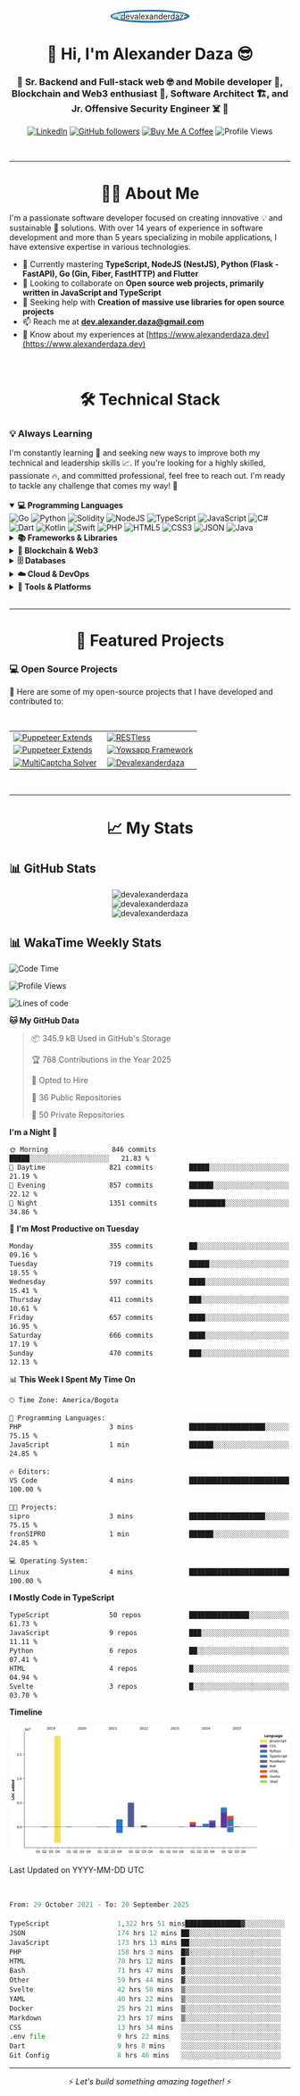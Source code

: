 <p align="center">
  <img 
    src="https://images.weserv.nl/?url=github.com/devalexanderdaza.png?v=4&h=200&w=200&fit=cover&mask=circle" 
    width="200" 
    height="200" 
    style="border-radius: 50%; object-fit: cover; border: 3px solid #0e75b6;" 
    alt="devalexanderdaza" 
  />
</p>

<h1 align="center">👋 Hi, I'm Alexander Daza 😎</h1>
<h3 align="center">🚀 Sr. Backend and Full-stack web 🤓 and Mobile developer 📱, Blockchain and Web3 enthusiast 🔗, Software Architect 🏗️, and Jr. Offensive Security Engineer ☠️ 🚀</h3>

<p align="center">
  <a href="https://www.linkedin.com/in/devalexanderdaza/"><img src="https://img.shields.io/badge/LinkedIn-devalexanderdaza-blue?style=flat-square&logo=linkedin&logoColor=white" alt="LinkedIn" /></a>
  <a href="https://github.com/devalexanderdaza"><img src="https://img.shields.io/github/followers/devalexanderdaza?label=Follow&style=social" alt="GitHub followers" /></a>
  <a href="https://www.buymeacoffee.com/devalexanderdaza"><img src="https://img.shields.io/badge/Buy%20Me%20A%20Coffee-FF813F?style=flat-square&logo=buy-me-a-coffee&logoColor=white" alt="Buy Me A Coffee" /></a>
  <img src="https://komarev.com/ghpvc/?username=devalexanderdaza&color=green" alt="Profile Views">
</p>

<br>

---

<h1 align="center">👨‍💻 About Me</h1>

I'm a passionate software developer focused on creating innovative 💡 and sustainable 🌱 solutions. With over 14 years of experience in software development and more than 5 years specializing in mobile applications, I have extensive expertise in various technologies.

- 🌱 Currently mastering **TypeScript, NodeJS (NestJS), Python (Flask - FastAPI), Go (Gin, Fiber, FastHTTP) and Flutter**
- 👯 Looking to collaborate on **Open source web projects, primarily written in JavaScript and TypeScript**
- 🤝 Seeking help with **Creation of massive use libraries for open source projects**
- 📫 Reach me at **dev.alexander.daza@gmail.com**
- 📄 Know about my experiences at [https://www.alexanderdaza.dev](https://www.alexanderdaza.dev)

<br>
<h1 align="center">🛠️ Technical Stack</h1>

### 💡 Always Learning

<div>
  I'm constantly learning 🧠 and seeking new ways to improve both my technical and leadership skills 📈. If you're looking for a highly skilled, passionate 🔥, and committed professional, feel free to reach out. I'm ready to tackle any challenge that comes my way! 🚀
</div>

<br>

<details open>
  <summary><strong>💻 Programming Languages</strong></summary>
  <div>
    <img src="https://img.shields.io/badge/Go-00ADD8?style=for-the-badge&logo=go&logoColor=white" alt="Go">
    <img src="https://img.shields.io/badge/Python-3776AB?style=for-the-badge&logo=python&logoColor=white" alt="Python">
    <img src="https://img.shields.io/badge/Solidity-363636?style=for-the-badge&logo=solidity&logoColor=white" alt="Solidity">
    <img src="https://img.shields.io/badge/Node.js-339933?style=for-the-badge&logo=node.js&logoColor=white" alt="NodeJS">
    <img src="https://img.shields.io/badge/TypeScript-3178C6?style=for-the-badge&logo=typescript&logoColor=white" alt="TypeScript">
    <img src="https://img.shields.io/badge/JavaScript-F7DF1E?style=for-the-badge&logo=javascript&logoColor=black" alt="JavaScript">
    <img src="https://img.shields.io/badge/C%23-239120?style=for-the-badge&logo=csharp&logoColor=white" alt="C#">
    <img src="https://img.shields.io/badge/Dart-0175C2?style=for-the-badge&logo=dart&logoColor=white" alt="Dart">
    <img src="https://img.shields.io/badge/Kotlin-7F52FF?style=for-the-badge&logo=kotlin&logoColor=white" alt="Kotlin">
    <img src="https://img.shields.io/badge/Swift-FA7343?style=for-the-badge&logo=swift&logoColor=white" alt="Swift">
    <img src="https://img.shields.io/badge/PHP-777BB4?style=for-the-badge&logo=php&logoColor=white" alt="PHP">
    <img src="https://img.shields.io/badge/HTML5-E34F26?style=for-the-badge&logo=html5&logoColor=white" alt="HTML5">
    <img src="https://img.shields.io/badge/CSS3-1572B6?style=for-the-badge&logo=css3&logoColor=white" alt="CSS3">
    <img src="https://img.shields.io/badge/JSON-000000?style=for-the-badge&logo=json&logoColor=white" alt="JSON">
    <img src="https://img.shields.io/badge/Java-ED8B00?style=for-the-badge&logo=java&logoColor=white" alt="Java">
  </div>
</details>
<details>
  <summary><strong>📚 Frameworks & Libraries</strong></summary>
    <div>
    <img src="https://img.shields.io/badge/Gin-00ADD8?style=for-the-badge&logo=go&logoColor=white" alt="Gin Gonic">
    <img src="https://img.shields.io/badge/Fiber-FF2D20?style=for-the-badge&logo=go&logoColor=white" alt="Fiber">
    <img src="https://img.shields.io/badge/FastHTTP-FF2D20?style=for-the-badge&logo=go&logoColor=white" alt="FastHTTP">
    <img src="https://img.shields.io/badge/Flask-000000?style=for-the-badge&logo=flask&logoColor=white" alt="Flask">
    <img src="https://img.shields.io/badge/FastAPI-009688?style=for-the-badge&logo=fastapi&logoColor=white" alt="FastAPI">
    <img src="https://img.shields.io/badge/NestJS-E0234E?style=for-the-badge&logo=nestjs&logoColor=white" alt="NestJS">
    <img src="https://img.shields.io/badge/Express-000000?style=for-the-badge&logo=express&logoColor=white" alt="Express">
    <img src="https://img.shields.io/badge/Angular-DD0031?style=for-the-badge&logo=angular&logoColor=white" alt="Angular">
    <img src="https://img.shields.io/badge/Svelte-FF3E00?style=for-the-badge&logo=svelte&logoColor=white" alt="Svelte">
    <img src="https://img.shields.io/badge/React-61DAFB?style=for-the-badge&logo=react&logoColor=black" alt="React">
    <img src="https://img.shields.io/badge/Vue-4FC08D?style=for-the-badge&logo=vue.js&logoColor=white" alt="Vue">
    <img src="https://img.shields.io/badge/.NET-512BD4?style=for-the-badge&logo=dotnet&logoColor=white" alt=".NET">
    <img src="https://img.shields.io/badge/Flutter-02569B?style=for-the-badge&logo=flutter&logoColor=white" alt="Flutter">
    <img src="https://img.shields.io/badge/Symfony-000000?style=for-the-badge&logo=symfony&logoColor=white" alt="Symfony">
    <img src="https://img.shields.io/badge/Laravel-FF2D20?style=for-the-badge&logo=laravel&logoColor=white" alt="Laravel">
    <img src="https://img.shields.io/badge/CodeIgniter-EF4223?style=for-the-badge&logo=codeigniter&logoColor=white" alt="CodeIgniter">
    <img src="https://img.shields.io/badge/Bootstrap-7952B3?style=for-the-badge&logo=bootstrap&logoColor=white" alt="Bootstrap">
    <img src="https://img.shields.io/badge/Tailwind_CSS-06B6D4?style=for-the-badge&logo=tailwind-css&logoColor=white" alt="Tailwind CSS">
    <img src="https://img.shields.io/badge/Material_UI-0081CB?style=for-the-badge&logo=mui&logoColor=white" alt="Material UI">
  </div>
</details>

<details>
  <summary><strong>🔗 Blockchain & Web3</strong></summary>
  <div>
    <img src="https://img.shields.io/badge/MySQL-4479A1?style=for-the-badge&logo=mysql&logoColor=white" alt="MySQL">
    <img src="https://img.shields.io/badge/MariaDB-003545?style=for-the-badge&logo=mariadb&logoColor=white" alt="MariaDB">
    <img src="https://img.shields.io/badge/MongoDB-47A248?style=for-the-badge&logo=mongodb&logoColor=white" alt="MongoDB">
    <img src="https://img.shields.io/badge/PostgreSQL-336791?style=for-the-badge&logo=postgresql&logoColor=white" alt="PostgreSQL">
    <img src="https://img.shields.io/badge/Redis-DC382D?style=for-the-badge&logo=redis&logoColor=white" alt="Redis">
    <img src="https://img.shields.io/badge/Neo4j-008CC1?style=for-the-badge&logo=neo4j&logoColor=white" alt="Neo4j">
    <img src="https://img.shields.io/badge/SQLite-003B57?style=for-the-badge&logo=sqlite&logoColor=white" alt="SQLite">
    <img src="https://img.shields.io/badge/Oracle-F80000?style=for-the-badge&logo=oracle&logoColor=white" alt="Oracle">
  </div>
</details>

<details>
  <summary><strong>🗄️ Databases</strong></summary>
  <div>
    <img src="https://img.shields.io/badge/MySQL-4479A1?style=for-the-badge&logo=mysql&logoColor=white" alt="MySQL">
    <img src="https://img.shields.io/badge/MariaDB-003545?style=for-the-badge&logo=mariadb&logoColor=white" alt="MariaDB">
    <img src="https://img.shields.io/badge/MongoDB-47A248?style=for-the-badge&logo=mongodb&logoColor=white" alt="MongoDB">
    <img src="https://img.shields.io/badge/PostgreSQL-336791?style=for-the-badge&logo=postgresql&logoColor=white" alt="PostgreSQL">
    <img src="https://img.shields.io/badge/Redis-DC382D?style=for-the-badge&logo=redis&logoColor=white" alt="Redis">
    <img src="https://img.shields.io/badge/Neo4j-008CC1?style=for-the-badge&logo=neo4j&logoColor=white" alt="Neo4j">
    <img src="https://img.shields.io/badge/SQLite-003B57?style=for-the-badge&logo=sqlite&logoColor=white" alt="SQLite">
    <img src="https://img.shields.io/badge/Oracle-F80000?style=for-the-badge&logo=oracle&logoColor=white" alt="Oracle">
  </div>
</details>

<details>
  <summary><strong>☁️ Cloud & DevOps</strong></summary>
  <div>
    <img src="https://img.shields.io/badge/AWS-232F3E?style=for-the-badge&logo=amazon-aws&logoColor=white" alt="AWS">
    <img src="https://img.shields.io/badge/Google_Cloud-4285F4?style=for-the-badge&logo=google-cloud&logoColor=white" alt="Google Cloud">
    <img src="https://img.shields.io/badge/DigitalOcean-0080FF?style=for-the-badge&logo=digitalocean&logoColor=white" alt="Digital Ocean">
    <img src="https://img.shields.io/badge/Azure-0089D6?style=for-the-badge&logo=microsoft-azure&logoColor=white" alt="Azure">
    <img src="https://img.shields.io/badge/Docker-2496ED?style=for-the-badge&logo=docker&logoColor=white" alt="Docker">
    <img src="https://img.shields.io/badge/Terraform-7B42BC?style=for-the-badge&logo=terraform&logoColor=white" alt="Terraform">
    <img src="https://img.shields.io/badge/Kubernetes-326CE5?style=for-the-badge&logo=kubernetes&logoColor=white" alt="Kubernetes">
    <img src="https://img.shields.io/badge/CI/CD-2088FF?style=for-the-badge&logo=github-actions&logoColor=white" alt="CI/CD">
    <img src="https://img.shields.io/badge/Serverless-FD5750?style=for-the-badge&logo=serverless&logoColor=white" alt="Serverless">
    <img src="https://img.shields.io/badge/Codespaces-000000?style=for-the-badge&logo=github&logoColor=white" alt="Codespaces">
    <img src="https://img.shields.io/badge/Devcontainers-000000?style=for-the-badge&logo=docker&logoColor=white" alt="Devcontainers">
</details>

<details>
  <summary><strong>🔧 Tools & Platforms</strong></summary>
  <div>
    <img src="https://img.shields.io/badge/Git-F05032?style=for-the-badge&logo=git&logoColor=white" alt="Git">
    <img src="https://img.shields.io/badge/GitHub-181717?style=for-the-badge&logo=github&logoColor=white" alt="GitHub">
    <img src="https://img.shields.io/badge/Bitbucket-0052CC?style=for-the-badge&logo=bitbucket&logoColor=white" alt="Bitbucket">
    <img src="https://img.shields.io/badge/Visual_Studio_Code-007ACC?style=for-the-badge&logo=visual-studio-code&logoColor=white" alt="VS Code">
    <img src="https://img.shields.io/badge/JetBrains-000000?style=for-the-badge&logo=jetbrains&logoColor=white" alt="JetBrains">
    <img src="https://img.shields.io/badge/IntelliJ_IDEA-000000?style=for-the-badge&logo=intellij-idea&logoColor=white" alt="IntelliJ IDEA">
    <img src="https://img.shields.io/badge/Android_Studio-3DDC84?style=for-the-badge&logo=android-studio&logoColor=white" alt="Android Studio">
    <img src="https://img.shields.io/badge/Xcode-1575F9?style=for-the-badge&logo=xcode&logoColor=white" alt="Xcode">
    <img src="https://img.shields.io/badge/Postman-FF6C37?style=for-the-badge&logo=postman&logoColor=white" alt="Postman">
    <img src="https://img.shields.io/badge/Insomnia-58B7F8?style=for-the-badge&logo=insomnia&logoColor=white" alt="Insomnia">
    <img src="https://img.shields.io/badge/Slack-4A154B?style=for-the-badge&logo=slack&logoColor=white" alt="Slack">
    <img src="https://img.shields.io/badge/Trello-0079BF?style=for-the-badge&logo=trello&logoColor=white" alt="Trello">
    <img src="https://img.shields.io/badge/Jira-0052CC?style=for-the-badge&logo=jira&logoColor=white" alt="Jira">
  </div>
</details>

<br>

---
<h1 align="center">🚀 Featured Projects</h1>

### 💻 Open Source Projects

<div>
  <p>🌟 Here are some of my open-source projects that I have developed and contributed to:</p>
</div>

<br>

<table align="center">
  <tr>
    <td width="50%">
      <a href="https://github.com/devalexanderdaza/puppeteer-extends">
        <img src="https://github-readme-stats.vercel.app/api/pin/?username=devalexanderdaza&repo=puppeteer-extends&theme=dark" alt="Puppeteer Extends">
      </a>
    </td>
    <td width="50%">
      <a href="https://github.com/devalexanderdaza/RESTless">
        <img src="https://github-readme-stats.vercel.app/api/pin/?username=devalexanderdaza&repo=RESTless&theme=dark" alt="RESTless">
      </a>
    </td>
  </tr>
  <tr>
    <td width="50%">
      <a href="https://github.com/devalexanderdaza/whatsappi">
        <img src="https://github-readme-stats.vercel.app/api/pin/?username=devalexanderdaza&repo=whatsappi&theme=dark" alt="Puppeteer Extends">
      </a>
    </td>
    <td width="50%">
      <a href="https://github.com/devalexanderdaza/yowsapp-framework">
        <img src="https://github-readme-stats.vercel.app/api/pin/?theme=dark&username=devalexanderdaza&repo=yowsapp-framework" alt="Yowsapp Framework">
      </a>
    </td>
  </tr>
  <tr>
    <td width="50%">
      <a href="https://github.com/devalexanderdaza/multi-captcha-solver">
        <img src="https://github-readme-stats.vercel.app/api/pin/?theme=dark&username=devalexanderdaza&repo=multi-captcha-solver" alt="MultiCaptcha Solver">
      </a>
    </td>
    <td width="50%">
      <a href="https://github.com/devalexanderdaza/devalexanderdaza">
        <img src="https://github-readme-stats.vercel.app/api/pin/?username=devalexanderdaza&repo=devalexanderdaza&theme=dark" alt="Devalexanderdaza">
      </a>
    </td>
  </tr>
</table>
<br>

---
<h1 align="center">📈 My Stats</h1>

## 📊 GitHub Stats

<div align="center">
  <img src="https://github-readme-stats.vercel.app/api/top-langs?username=devalexanderdaza&show_icons=true&theme=dark&locale=en&layout=compact" alt="devalexanderdaza" />
</div>
<div align="center">
  <img src="https://github-readme-stats.vercel.app/api?username=devalexanderdaza&show_icons=true&theme=dark&locale=en" alt="devalexanderdaza" />
</div>
<div align="center">
  <img src="https://github-readme-streak-stats.herokuapp.com?user=devalexanderdaza&theme=dark&short_numbers=true" alt="devalexanderdaza" />
</div>

## 📊 WakaTime Weekly Stats

<!--START_SECTION:waka-->
![Code Time](http://img.shields.io/badge/Code%20Time-2%2C271%20hrs-blue)

![Profile Views](http://img.shields.io/badge/Profile%20Views-0-blue)

![Lines of code](https://img.shields.io/badge/From%20Hello%20World%20I%27ve%20Written-35.4%20million%20lines%20of%20code-blue)

**🐱 My GitHub Data** 

> 📦 345.9 kB Used in GitHub's Storage 
 > 
> 🏆 768 Contributions in the Year 2025
 > 
> 💼 Opted to Hire
 > 
> 📜 36 Public Repositories 
 > 
> 🔑 50 Private Repositories 
 > 
**I'm a Night 🦉** 

```text
🌞 Morning                846 commits         █████░░░░░░░░░░░░░░░░░░░░   21.83 % 
🌆 Daytime                821 commits         █████░░░░░░░░░░░░░░░░░░░░   21.19 % 
🌃 Evening                857 commits         ██████░░░░░░░░░░░░░░░░░░░   22.12 % 
🌙 Night                  1351 commits        █████████░░░░░░░░░░░░░░░░   34.86 % 
```
📅 **I'm Most Productive on Tuesday** 

```text
Monday                   355 commits         ██░░░░░░░░░░░░░░░░░░░░░░░   09.16 % 
Tuesday                  719 commits         █████░░░░░░░░░░░░░░░░░░░░   18.55 % 
Wednesday                597 commits         ████░░░░░░░░░░░░░░░░░░░░░   15.41 % 
Thursday                 411 commits         ███░░░░░░░░░░░░░░░░░░░░░░   10.61 % 
Friday                   657 commits         ████░░░░░░░░░░░░░░░░░░░░░   16.95 % 
Saturday                 666 commits         ████░░░░░░░░░░░░░░░░░░░░░   17.19 % 
Sunday                   470 commits         ███░░░░░░░░░░░░░░░░░░░░░░   12.13 % 
```


📊 **This Week I Spent My Time On** 

```text
🕑︎ Time Zone: America/Bogota

💬 Programming Languages: 
PHP                      3 mins              ███████████████████░░░░░░   75.15 % 
JavaScript               1 min               ██████░░░░░░░░░░░░░░░░░░░   24.85 % 

🔥 Editors: 
VS Code                  4 mins              █████████████████████████   100.00 % 

🐱‍💻 Projects: 
sipro                    3 mins              ███████████████████░░░░░░   75.15 % 
fronSIPRO                1 min               ██████░░░░░░░░░░░░░░░░░░░   24.85 % 

💻 Operating System: 
Linux                    4 mins              █████████████████████████   100.00 % 
```

**I Mostly Code in TypeScript** 

```text
TypeScript               50 repos            ███████████████░░░░░░░░░░   61.73 % 
JavaScript               9 repos             ███░░░░░░░░░░░░░░░░░░░░░░   11.11 % 
Python                   6 repos             ██░░░░░░░░░░░░░░░░░░░░░░░   07.41 % 
HTML                     4 repos             █░░░░░░░░░░░░░░░░░░░░░░░░   04.94 % 
Svelte                   3 repos             █░░░░░░░░░░░░░░░░░░░░░░░░   03.70 % 
```



**Timeline**

![Lines of Code chart](https://raw.githubusercontent.com/devalexanderdaza/devalexanderdaza/main/assets/bar_graph.png)


 Last Updated on YYYY-MM-DD UTC
<!--END_SECTION:waka-->

<br>

<!--START_SECTION:wakareadme-->

```py js java go ruby php ts html css sh kt rust json yaml yml md
From: 29 October 2021 - To: 20 September 2025

TypeScript                 1,322 hrs 51 mins██████████████▓░░░░░░░░░░   58.25 %
JSON                       174 hrs 12 mins ██░░░░░░░░░░░░░░░░░░░░░░░   07.67 %
JavaScript                 173 hrs 13 mins ██░░░░░░░░░░░░░░░░░░░░░░░   07.63 %
PHP                        158 hrs 3 mins  █▓░░░░░░░░░░░░░░░░░░░░░░░   06.96 %
HTML                       78 hrs 12 mins  █░░░░░░░░░░░░░░░░░░░░░░░░   03.44 %
Bash                       71 hrs 47 mins  ▓░░░░░░░░░░░░░░░░░░░░░░░░   03.16 %
Other                      59 hrs 44 mins  ▓░░░░░░░░░░░░░░░░░░░░░░░░   02.63 %
Svelte                     42 hrs 58 mins  ▒░░░░░░░░░░░░░░░░░░░░░░░░   01.89 %
YAML                       40 hrs 22 mins  ▒░░░░░░░░░░░░░░░░░░░░░░░░   01.78 %
Docker                     25 hrs 21 mins  ▒░░░░░░░░░░░░░░░░░░░░░░░░   01.12 %
Markdown                   23 hrs 37 mins  ▒░░░░░░░░░░░░░░░░░░░░░░░░   01.04 %
CSS                        13 hrs 34 mins  ░░░░░░░░░░░░░░░░░░░░░░░░░   00.60 %
.env file                  9 hrs 22 mins   ░░░░░░░░░░░░░░░░░░░░░░░░░   00.41 %
Dart                       9 hrs 8 mins    ░░░░░░░░░░░░░░░░░░░░░░░░░   00.40 %
Git Config                 8 hrs 46 mins   ░░░░░░░░░░░░░░░░░░░░░░░░░   00.39 %
```

<!--END_SECTION:wakareadme-->

---

<p align="center">⚡ <em>Let's build something amazing together!</em> ⚡</p>
